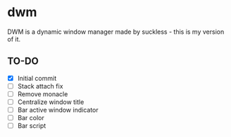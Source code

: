# dwm
DWM is a dynamic window manager made by suckless - this is my version of it.

## TO-DO
- [X] Initial commit
- [ ] Stack attach fix
- [ ] Remove monacle
- [ ] Centralize window title
- [ ] Bar active window indicator
- [ ] Bar color
- [ ] Bar script
